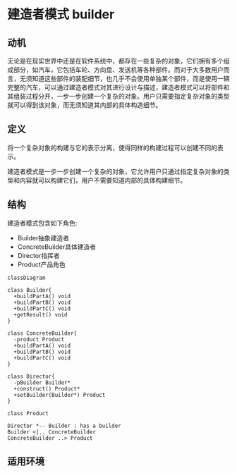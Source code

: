 # 建造者模式 builder

## 动机
无论是在现实世界中还是在软件系统中，都存在一些复杂的对象，它们拥有多个组成部分，如汽车，它包括车轮、方向盘、发送机等各种部件。而对于大多数用户而言，无须知道这些部件的装配细节，也几乎不会使用单独某个部件，而是使用一辆完整的汽车，可以通过建造者模式对其进行设计与描述，建造者模式可以将部件和其组装过程分开，一步一步创建一个复杂的对象。用户只需要指定复杂对象的类型就可以得到该对象，而无须知道其内部的具体构造细节。

## 定义
将一个复杂对象的构建与它的表示分离，使得同样的构建过程可以创建不同的表示。

建造者模式是一步一步创建一个复杂的对象，它允许用户只通过指定复杂对象的类型和内容就可以构建它们，用户不需要知道内部的具体构建细节。

## 结构
建造者模式包含如下角色:
- Builder抽象建造者
- ConcreteBuilder具体建造者
- Director指挥者
- Product产品角色

```mermaid
classDiagram

class Builder{
  +buildPartA() void
  +buildPartB() void
  +buildPartC() void
  +getResult() void
}

class ConcreteBuilder{
  -product Product
  +buildPartA() void
  +buildPartB() void
  +buildPartC() void
}

class Director{
  -pBuilder Builder*
  +construct() Product*
  +setBuilder(Builder*) Product
}

class Product

Director *-- Builder : has a builder
Builder <|.. ConcreteBuilder
ConcreteBuilder ..> Product
```


## 适用环境

